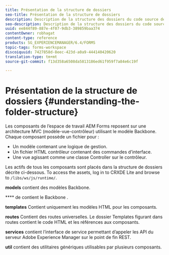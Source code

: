 ```yaml
---
title: Présentation de la structure de dossiers
seo-title: Présentation de la structure de dossiers
description: Description de la structure des dossiers du code source de l’espace de travail AEM Forms à personnaliser.
seo-description: Description de la structure des dossiers du code source de l’espace de travail AEM Forms à personnaliser.
uuid: ee844f89-887e-4f07-9db3-389859baa374
contentOwner: robhagat
content-type: reference
products: SG_EXPERIENCEMANAGER/6.4/FORMS
topic-tags: forms-workspace
discoiquuid: 7427858d-8eec-423d-a0a9-444140420620
translation-type: tm+mt
source-git-commit: f13d358a6508da5813186ed61f959f7a84e6c19f

---
```



# Présentation de la structure de dossiers {#understanding-the-folder-structure}

Les composants de l’espace de travail AEM Forms reposent sur une architecture MVC (modèle-vue-contrôleur) utilisant le modèle Backbone. Chaque composant possède un fichier pour :

* Un modèle contenant une logique de gestion.
* Un fichier HTML contrôleur contenant des commandes d’interface.
* Une vue agissant comme une classe Controller sur le contrôleur.

Les actifs de tous les composants sont placés dans la structure de dossiers décrite ci-dessous. To access the assets, log in to CRXDE Lite and browse to `/libs/ws/js/runtime/`.

**models** contient des modèles Backbone.

**** de contient le Backbone .

**templates** Contient uniquement les modèles HTML pour les composants.

**routes** Contient des routes universelles. Le dossier Templates figurant dans routes contient le code HTML et les références aux composants.

**services** contient l’interface de service permettant d’appeler les API du serveur Adobe Experience Manager sur le point de fin REST.

**util** contient des utilitaires génériques utilisables par plusieurs composants.

